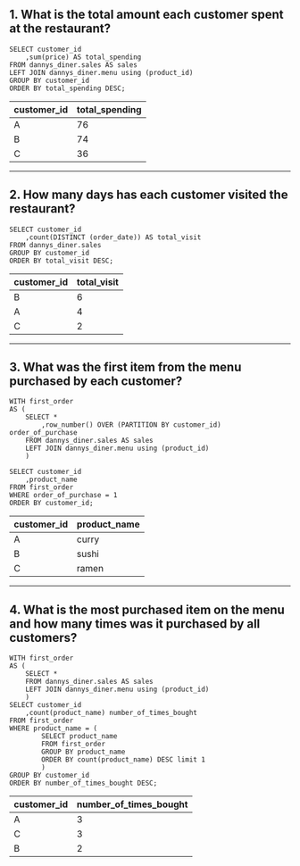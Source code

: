 
## 1. What is the total amount each customer spent at the restaurant?
    SELECT customer_id
    	,sum(price) AS total_spending
    FROM dannys_diner.sales AS sales
    LEFT JOIN dannys_diner.menu using (product_id)
    GROUP BY customer_id
    ORDER BY total_spending DESC;

| customer_id | total_spending |
| ----------- | -------------- |
| A           | 76             |
| B           | 74             |
| C           | 36             |

---

## 2. How many days has each customer visited the restaurant?

    SELECT customer_id
    	,count(DISTINCT (order_date)) AS total_visit
    FROM dannys_diner.sales
    GROUP BY customer_id
    ORDER BY total_visit DESC;

| customer_id | total_visit |
| ----------- | ----------- |
| B           | 6           |
| A           | 4           |
| C           | 2           |

---

## 3. What was the first item from the menu purchased by each customer?

    WITH first_order
    AS (
    	SELECT *
    		,row_number() OVER (PARTITION BY customer_id) order_of_purchase
    	FROM dannys_diner.sales AS sales
    	LEFT JOIN dannys_diner.menu using (product_id)
    	)
    
    SELECT customer_id
    	,product_name
    FROM first_order
    WHERE order_of_purchase = 1
    ORDER BY customer_id;

| customer_id | product_name |
| ----------- | ------------ |
| A           | curry        |
| B           | sushi        |
| C           | ramen        |

---

## 4. What is the most purchased item on the menu and how many times was it purchased by all customers?

    WITH first_order
    AS (
    	SELECT *
    	FROM dannys_diner.sales AS sales
    	LEFT JOIN dannys_diner.menu using (product_id)
    	)
    SELECT customer_id
    	,count(product_name) number_of_times_bought
    FROM first_order
    WHERE product_name = (
    		SELECT product_name
    		FROM first_order
    		GROUP BY product_name
    		ORDER BY count(product_name) DESC limit 1
    		)
    GROUP BY customer_id
    ORDER BY number_of_times_bought DESC;

| customer_id | number_of_times_bought |
| ----------- | ---------------------- |
| A           | 3                      |
| C           | 3                      |
| B           | 2                      |

